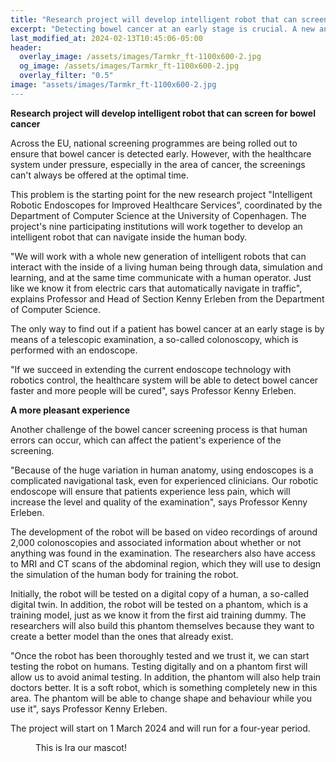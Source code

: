 ```yaml
---
title: "Research project will develop intelligent robot that can screen for bowel cancer"
excerpt: "Detecting bowel cancer at an early stage is crucial. A new and innovative research project will study whether robots can be used to perform colonoscopies to ensure faster and less painful screening of patients. The research project is funded by the EU."
last_modified_at: 2024-02-13T10:45:06-05:00
header:
  overlay_image: /assets/images/Tarmkr_ft-1100x600-2.jpg
  og_image: /assets/images/Tarmkr_ft-1100x600-2.jpg
  overlay_filter: "0.5"
image: "assets/images/Tarmkr_ft-1100x600-2.jpg
---
```


**Research project will develop intelligent robot that can screen for bowel cancer**


Across the EU, national screening programmes are being rolled out to ensure that bowel cancer is detected early. However, with the healthcare system under pressure, especially in the area of cancer, the screenings can't always be offered at the optimal time.  

This problem is the starting point for the new research project "Intelligent Robotic Endoscopes for Improved Healthcare Services”, coordinated by the Department of Computer Science at the University of Copenhagen. The project's nine participating institutions will work together to develop an intelligent robot that can navigate inside the human body.   

"We will work with a whole new generation of intelligent robots that can interact with the inside of a living human being through data, simulation and learning, and at the same time communicate with a human operator. Just like we know it from electric cars that automatically navigate in traffic", explains Professor and Head of Section Kenny Erleben from the Department of Computer Science.

The only way to find out if a patient has bowel cancer at an early stage is by means of a telescopic examination, a so-called colonoscopy, which is performed with an endoscope.   

"If we succeed in extending the current endoscope technology with robotics control, the healthcare system will be able to detect bowel cancer faster and more people will be cured", says Professor Kenny Erleben.

**A more pleasant experience**


Another challenge of the bowel cancer screening process is that human errors can occur, which can affect the patient's experience of the screening.  

"Because of the huge variation in human anatomy, using endoscopes is a complicated navigational task, even for experienced clinicians. Our robotic endoscope will ensure that patients experience less pain, which will increase the level and quality of the examination", says Professor Kenny Erleben.

The development of the robot will be based on video recordings of around 2,000 colonoscopies and associated information about whether or not anything was found in the examination. The researchers also have access to MRI and CT scans of the abdominal region, which they will use to design the simulation of the human body for training the robot.  

Initially, the robot will be tested on a digital copy of a human, a so-called digital twin. In addition, the robot will be tested on a phantom, which is a training model, just as we know it from the first aid training dummy. The researchers will also build this phantom themselves because they want to create a better model than the ones that already exist.   

"Once the robot has been thoroughly tested and we trust it, we can start testing the robot on humans. Testing digitally and on a phantom first will allow us to avoid animal testing. In addition, the phantom will also help train doctors better. It is a soft robot, which is something completely new in this area. The phantom will be able to change shape and behaviour while you use it", says Professor Kenny Erleben.   

The project will start on 1 March 2024 and will run for a four-year period. 



<figure style="width: 180px" class="align-center">
  <a href="{{ "assets/images/logo.jpg" | relative_url }}" title="The Pixel Tracker logo" alt="The Pixel Tracker logo">
  <img src="{{ "assets/images/logo.jpg" | relative_url }}" alt=""></a>
  <figcaption>This is Ira our mascot!</figcaption>
</figure>
